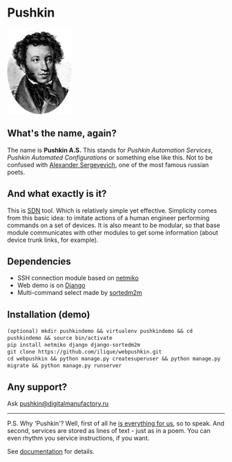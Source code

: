 # Pushkin

![Pushkin logo](https://raw.githubusercontent.com/ilique/webpushkin/master/pushkin/static/pushkin/img/pushkin.as.png)

## What's the name, again?
The name is **Pushkin A.S.** This stands for *Pushkin Automation Services*, *Pushkin Automated Configurations* or something else like this. Not to be confused with [Alexander Sergeyevich](https://en.wikipedia.org/wiki/Alexander_Pushkin), one of the most famous russian poets.

## And what exactly is it?
This is [SDN](https://en.wikipedia.org/wiki/Software-defined_networking) tool. Which is relatively simple yet effective. Simplicity comes from this basic idea: to imitate actions of a human engineer performing commands on a set of devices. It is also meant to be modular, so that base module communicates with other modules to get some information (about device trunk links, for example).

## Dependencies

* SSH connection module based on [netmiko](https://github.com/ilique/netmiko)
* Web demo is on [Django](https://www.djangoproject.com)
* Multi-command select made by [sortedm2m](https://github.com/gregmuellegger/django-sortedm2m)

## Installation (demo)

    (optional) mkdir pushkindemo && virtualenv pushkindemo && cd pushkindemo && source bin/activate
    pip install netmiko django django-sortedm2m
    git clone https://github.com/ilique/webpushkin.git
    cd webpushkin && python manage.py createsuperuser && python manage.py migrate && python manage.py runserver

## Any support?

Ask pushkin@digitalmanufactory.ru

***
P.S. Why 'Pushkin'? Well, first of all he [is everything for us](https://www.google.ru/search?q=pushkin+is+our+everything), so to speak. And second, services are stored as lines of text - just as in a poem. You can even rhythm you service instructions, if you want. 

See [documentation](https://github.com/ilique/webpushkin/wiki) for details.
